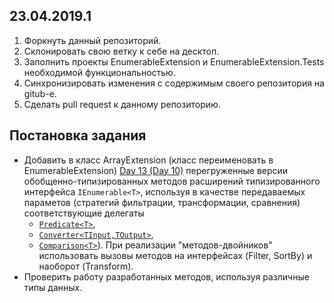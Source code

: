 ## 23.04.2019.1

1. Форкнуть данный репозиторий.
2. Склонировать свою ветку к себе на десктоп.
3. Заполнить проекты EnumerableExtension и EnumerableExtension.Tests необходимой функциональностью.
4. Синхронизировать изменения с содержимым своего репозитория на gitub-e.
5. Сделать pull request к данному репозиторию.

## Постановка задания
- Добавить в класс ArrayExtension (класс переименовать в EnumerableExtension) [Day 13 (Day 10)](https://github.com/AnzhelikaKravchuk/.NET-Training.-Spring-2019/tree/master/Day%2013%20-%2016.04.2019) перегруженные версии обобщенно-типизированных методов расширений типизированного интерфейса `IEnumerable<T>`, используя в качестве передаваемых параметов (стратегий фильтрации, трансформации, сравнения) соответствующие делегаты 
  - [`Predicate<T>`](https://docs.microsoft.com/en-us/dotnet/api/system.predicate-1?view=netframework-4.8), 
  - [`Converter<TInput,TOutput>`](https://docs.microsoft.com/en-us/dotnet/api/system.converter-2?view=netframework-4.8),
  - [`Comparison<T>`](https://docs.microsoft.com/en-us/dotnet/api/system.comparison-1?view=netframework-4.8)). 
При реализации "методов-двойников" использовать вызовы методов на интерфейсах (Filter, SortBy) и наоборот (Transform).
- Проверить работу разработанных методов, используя различные типы данных.
